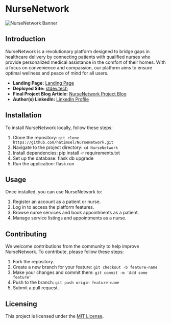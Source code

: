 # NurseNetwork

![NurseNetwork Banner](../../Downloads/landingpage.png)

## Introduction

NurseNetwork is a revolutionary platform designed to bridge gaps in healthcare delivery by connecting patients with qualified nurses who provide personalized medical assistance in the comfort of their homes. With a focus on convenience and compassion, our platform aims to ensure optimal wellness and peace of mind for all users.

- **Landing Page:** [Landing Page](https://hatimsel.github.io/)
- **Deployed Site:** [stdev.tech](https://www.stdev.tech)
- **Final Project Blog Article:** [NurseNetwork Project Blog](https://www.linkedin.com/pulse/introducing-nursenetwork-bridging-gaps-healthcare-hatim-selmun-uir4e/?trackingId=yHLlEhWVSiqTFA3Pi%2B3fcw%3D%3D)
- **Author(s) LinkedIn:** [LinkedIn Profile](https://www.linkedin.com/in/hatim-selmun-b2746a269/)

## Installation

To install NurseNetwork locally, follow these steps:

1. Clone the repository: `git clone https://github.com/hatimsel/NurseNetwork.git`
2. Navigate to the project directory: `cd NurseNetwork`
3. Install dependencies: pip install -r requirements.txt
4. Set up the database: flask db upgrade 
5. Run the application: flask run

## Usage

Once installed, you can use NurseNetwork to:
1. Register an account as a patient or nurse.
2. Log in to access the platform features.
3. Browse nurse services and book appointments as a patient.
4. Manage service listings and appointments as a nurse.

## Contributing

We welcome contributions from the community to help improve NurseNetwork. To contribute, please follow these steps:

1. Fork the repository.
2. Create a new branch for your feature: `git checkout -b feature-name`
3. Make your changes and commit them: `git commit -m 'Add some feature'`
4. Push to the branch: `git push origin feature-name`
5. Submit a pull request.

## Licensing

This project is licensed under the [MIT License](LICENSE).
